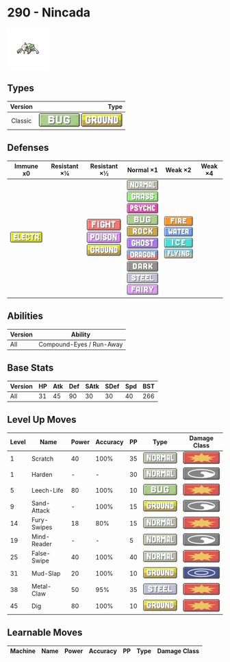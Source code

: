 # 290 - Nincada

![nincada](../img/pokemon/290.png)

## Types

| Version | Type                                                            |
| :-----: | --------------------------------------------------------------: |
| Classic | ![bug](../img/types/bug.png) ![ground](../img/types/ground.png) |

## Defenses

| Immune x0                              | Resistant ×¼ | Resistant ×½                                                                                                         | Normal ×1                                                                                                                                                                                                                                                                                                                                                                     | Weak ×2                                                                                                                                     | Weak ×4 |
| -------------------------------------- | ------------ | -------------------------------------------------------------------------------------------------------------------- | ----------------------------------------------------------------------------------------------------------------------------------------------------------------------------------------------------------------------------------------------------------------------------------------------------------------------------------------------------------------------------- | ------------------------------------------------------------------------------------------------------------------------------------------- | ------- |
| ![electric](../img/types/electric.png) |              | ![fighting](../img/types/fighting.png)<br/>![poison](../img/types/poison.png)<br/>![ground](../img/types/ground.png) | ![normal](../img/types/normal.png)<br/>![grass](../img/types/grass.png)<br/>![psychic](../img/types/psychic.png)<br/>![bug](../img/types/bug.png)<br/>![rock](../img/types/rock.png)<br/>![ghost](../img/types/ghost.png)<br/>![dragon](../img/types/dragon.png)<br/>![dark](../img/types/dark.png)<br/>![steel](../img/types/steel.png)<br/>![fairy](../img/types/fairy.png) | ![fire](../img/types/fire.png)<br/>![water](../img/types/water.png)<br/>![ice](../img/types/ice.png)<br/>![flying](../img/types/flying.png) |         |

## Abilities

| Version | Ability                  |
| ------- | ------------------------ |
| All     | Compound-Eyes / Run-Away |

## Base Stats

| Version | HP | Atk | Def | SAtk | SDef | Spd | BST |
| ------- | -- | --- | --- | ---- | ---- | --- | --- |
| All     | 31 | 45  | 90  | 30   | 30   | 40  | 266 |

## Level Up Moves

| Level | Name        | Power | Accuracy | PP | Type                               | Damage Class                           |
| ----- | ----------- | ----- | -------- | -- | ---------------------------------- | -------------------------------------- |
| 1     | Scratch     | 40    | 100%     | 35 | ![normal](../img/types/normal.png) | ![physical](../img/types/physical.png) |
| 1     | Harden      | -     | -        | 30 | ![normal](../img/types/normal.png) | ![status](../img/types/status.png)     |
| 5     | Leech-Life  | 80    | 100%     | 10 | ![bug](../img/types/bug.png)       | ![physical](../img/types/physical.png) |
| 9     | Sand-Attack | -     | 100%     | 15 | ![ground](../img/types/ground.png) | ![status](../img/types/status.png)     |
| 14    | Fury-Swipes | 18    | 80%      | 15 | ![normal](../img/types/normal.png) | ![physical](../img/types/physical.png) |
| 19    | Mind-Reader | -     | -        | 5  | ![normal](../img/types/normal.png) | ![status](../img/types/status.png)     |
| 25    | False-Swipe | 40    | 100%     | 40 | ![normal](../img/types/normal.png) | ![physical](../img/types/physical.png) |
| 31    | Mud-Slap    | 20    | 100%     | 10 | ![ground](../img/types/ground.png) | ![special](../img/types/special.png)   |
| 38    | Metal-Claw  | 50    | 95%      | 35 | ![steel](../img/types/steel.png)   | ![physical](../img/types/physical.png) |
| 45    | Dig         | 80    | 100%     | 10 | ![ground](../img/types/ground.png) | ![physical](../img/types/physical.png) |

## Learnable Moves

| Machine | Name | Power | Accuracy | PP | Type | Damage Class |
| ------- | ---- | ----- | -------- | -- | ---- | ------------ |